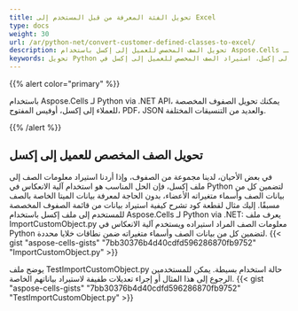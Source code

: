 ```yaml
---
title: تحويل الفئة المعرفة من قبل المستخدم إلى Excel
type: docs
weight: 30
url: /ar/python-net/convert-customer-defined-classes-to-excel/
description: تحويل الصف المخصص للعميل إلى إكسل باستخدام Aspose.Cells لـ Python via .NET API.
keywords: تحويل Python للصف المخصص للعميل إلى إكسل، استيراد الصف المخصص للعميل إلى إكسل في Python via NET، تحويل Python للصف المخصص للعميل إلى xlsx، تحميل لاستيراد الصف المخصص للعميل إلى إكسل.
---
```


{{% alert color="primary" %}}

باستخدام Aspose.Cells لـ Python via .NET API، يمكنك تحويل الصفوف المخصصة للعملاء إلى إكسل، أوفيس المفتوح، PDF، JSON والعديد من التنسيقات المختلفة.

{{% /alert %}}

## **تحويل الصف المخصص للعميل إلى إكسل**
في بعض الأحيان، لدينا مجموعة من الصفوف، وإذا أردنا استيراد معلومات الصف إلى ملف إكسل، فإن الحل المناسب هو استخدام آلية الانعكاس في Python لتضمين كل من بيانات الصف وأسماء متغيراته الأعضاء، بدون الحاجة لمعرفة بيانات الميتا الخاصة بالصف مسبقًا.
إليك مثال لقطعة كود تشرح كيفية استيراد بيانات من قائمة الصفوف المخصصة للمستخدم إلى ملف إكسل باستخدام Aspose.Cells لـ Python via .NET:
يعرف ملف ImportCustomObject.py معلومات الصف المراد استيراده ويستخدم آلية الانعكاس في Python لتضمين كل من بيانات الصف وأسماء متغيراته ضمن نطاقات خلايا محددة.
{{< gist "aspose-cells-gists" "7bb30376b4d40cdfd596286870fb9752" "ImportCustomObject.py" >}}

يوضح ملف TestImportCustomObject.py حالة استخدام بسيطة. يمكن للمستخدمين الرجوع إلى هذا المثال أو إجراء تعديلات طفيفة لاستيراد بياناتهم الخاصة.
{{< gist "aspose-cells-gists" "7bb30376b4d40cdfd596286870fb9752" "TestImportCustomObject.py" >}}
